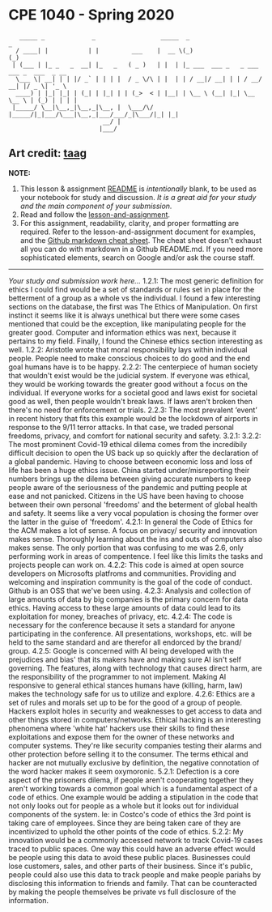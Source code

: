 # CPE 1040 - Spring 2020

```
   _____ _             _                  _____  _                        _             
  / ____| |           | |         ___    |  __ \(_)                      (_)            
 | (___ | |_ _   _  __| |_   _   ( _ )   | |  | |_ ___  ___ _   _ ___ ___ _  ___  _ __  
  \___ \| __| | | |/ _` | | | |  / _ \/\ | |  | | / __|/ __| | | / __/ __| |/ _ \| '_ \ 
  ____) | |_| |_| | (_| | |_| | | (_>  < | |__| | \__ \ (__| |_| \__ \__ \ | (_) | | | |
 |_____/ \__|\__,_|\__,_|\__, |  \___/\/ |_____/|_|___/\___|\__,_|___/___/_|\___/|_| |_|
                          __/ |                                                         
                         |___/                                                                                                                                                                             
```

Art credit: [taag](http://patorjk.com/software/taag/#p=display&f=Big&t=Study%20%26%20Discussion)
---

**NOTE:** 
1. This lesson & assignment [README](README.md) is _intentionally_ blank, to be used as your notebook for study and discussion. _It is a great aid for your study and the main component of your submission._
2. Read and follow the [lesson-and-assignment](lesson-and-assignment.md).
3. For this assignment, readability, clarity, and proper formatting are required. Refer to the lesson-and-assignment document for examples, and the [Github markdown cheat sheet](https://github.com/adam-p/markdown-here/wiki/Markdown-Cheatsheet). The cheat sheet doesn't exhaust all you can do with markdown in a Github README.md. If you need more sophisticated elements, search on Google and/or ask the course staff.
---
_Your study and submission work here..._
1.2.1:
The most generic definition for ethics I could find would be a set of standards or rules set in place for the betterment of a group as a whole vs the individual. I found a few interesting sections on the database, the first was The Ethics of Manipulation. On first instinct it seems like it is always unethical but there were some cases mentioned that could be the exception, like manipulating people for the greater good. Computer and information ethics was next, because it pertains to my field. Finally, I found the Chinese ethics section interesting as well.
1.2.2: Aristotle wrote that moral responsibility lays within individual people. People need to make conscious choices to do good and the end goal humans have is to be happy.
2.2.2: The centerpiece of human society that wouldn't exist would be the judicial system. If everyone was ethical, they would be working towards the greater good without a focus on the individual. If everyone works for a societal good and laws exist for societal good as well, then people wouldn't break laws. If laws aren't broken then there's no need for enforcement or trials. 
2.2.3: The most prevalent ‘event’ in recent history that fits this example would be the lockdown of airports in response to the 9/11 terror attacks. In that case, we traded personal freedoms, privacy, and comfort for national security and safety. 
3.2.1: 
3.2.2: The most prominent Covid-19 ethical dilema comes from the incredibily difficult decision to open the US back up so quickly after the declaration of a global pandemic. Having to choose between economic loss and loss of life has been a huge ethics issue. China started under/misreporting their numbers brings up the dilema between giving accurate numbers to keep people aware of the seriousness of the pandemic and putting people at ease and not panicked. Citizens in the US have been having to choose between their own personal 'freedoms' and the beterment of global health and safety. It seems like a very vocal population is chosing the former over the latter in the guise of 'freedom'. 
4.2.1: In general the Code of Ethics for the ACM makes a lot of sense. A focus on privacy/ security and innovation makes sense. Thoroughly learning about the ins and outs of computers also makes sense. The only portion that was confusing to me was 2.6, only performing work in areas of compentence. I feel like this limits the tasks and projects people can work on.
4.2.2: This code is aimed at open source developers on Microsofts platfroms and communities. Providing and welcoming and inspiration community is the goal of the code of conduct. Github is an OSS that we've been using.
4.2.3: Analysis and collection of large amounts of data by big companies is the primary concern for data ethics. Having access to these large amounts of data could lead to its exploitation for money, breaches of privacy, etc.
4.2.4: The code is necessary for the conference because it sets a standard for anyone participating in the conference. All presentations, workshops, etc. will be held to the same standard and are therefor all endorced by the brand/ group.
4.2.5: Google is concerned with AI being developed with the prejudices and bias' that its makers have and making sure AI isn't self governing.  The features, along with technology that causes direct harm, are the responsibility of the programmer to not implement. Making AI responsive to general ethical stances humans have (killing, harm, law) makes the technology safe for us to utilize and explore.
4.2.6: Ethics are a set of rules and morals set up to be for the good of a group of people. Hackers exploit holes in security and weaknesses to get access to data and other things stored in computers/networks. Ethical hacking is an interesting phenomena where 'white hat' hackers use their skills to find these exploitations and expose them for the owner of these networks and computer systems. They're like security companies testing their alarms and other protection before selling it to the consumer. The terms ethical and hacker are not mutually exclusive by definition, the negative connotation of the word hacker makes it seem oxymoronic.
5.2.1: Defection is a core aspect of the prisoners dilema, if people aren't cooperating together they aren't working towards a common goal which is a fundamental aspect of a code of ethics. One example would be adding a stipulation in the code that not only looks out for people as a whole but it looks out for individual components of the system. Ie: in Costco's code of ethics the 3rd point is taking care of employees. Since they are being taken care of they are incentivized to uphold the other points of the code of ethics.
5.2.2: My innovation would be a commonly accessed network to track Covid-19 cases traced to public spaces. One way this could have an adverse effect would be people using this data to avoid these public places. Businesses could lose customers, sales, and other parts of their business. Since it's public, people could also use this data to track people and make people pariahs by disclosing this information to friends and family. That can be counteracted by making the people themselves be private vs full disclosure of the information.
